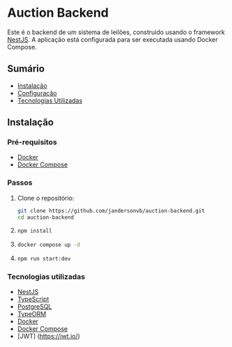 # Auction Backend

Este é o backend de um sistema de leilões, construído usando o framework [NestJS](https://nestjs.com/). A aplicação está configurada para ser executada usando Docker Compose.

## Sumário

- [Instalação](#instalação)
- [Configuração](#configuração)
- [Tecnologias Utilizadas](#tecnologias-utilizadas)

## Instalação

### Pré-requisitos

- [Docker](https://www.docker.com/get-started)
- [Docker Compose](https://docs.docker.com/compose/install/)

### Passos

1. Clone o repositório:

   ```bash
   git clone https://github.com/jandersonvb/auction-backend.git
   cd auction-backend

2. ```bash
   npm install

3. ```bash
   docker compose up -d

4. ```bash
   npm run start:dev  

### Tecnologias utilizadas
  - [NestJS](https://nestjs.com/) 
  - [TypeScript](https://www.typescriptlang.org/)
  - [PostgreSQL](https://www.postgresql.org/)
  - [TypeORM](https://typeorm.io/)
  - [Docker](https://www.docker.com/)
  - [Docker Compose](https://docs.docker.com/compose/)
  - [JWT] (https://jwt.io/)